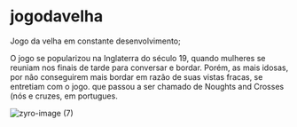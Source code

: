 # jogodavelha
Jogo da velha em constante desenvolvimento;

O jogo se popularizou na Inglaterra do século 19, quando mulheres se reuniam nos finais de tarde para conversar e bordar. Porém, as mais idosas, por não conseguirem mais bordar em razão de suas vistas fracas, se entretiam com o jogo. que passou a ser chamado de Noughts and Crosses (nós e cruzes, em portugues.




![zyro-image (7)](https://user-images.githubusercontent.com/102183014/194442148-83287597-8441-4a9d-966a-b6eaf13e9ed7.png)
